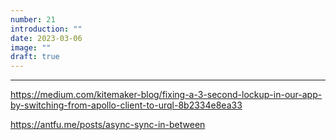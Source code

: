 ```yaml
---
number: 21
introduction: ""
date: 2023-03-06
image: ""
draft: true
---
```


<hr/>

https://medium.com/kitemaker-blog/fixing-a-3-second-lockup-in-our-app-by-switching-from-apollo-client-to-urql-8b2334e8ea33


https://antfu.me/posts/async-sync-in-between
